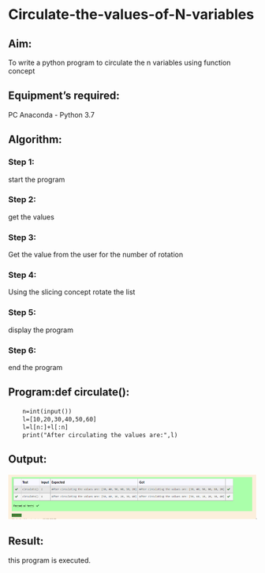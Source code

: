 # Circulate-the-values-of-N-variables
## Aim:
To write a python program to circulate the n variables using function concept
## Equipment’s required:
PC
Anaconda - Python 3.7
## Algorithm: 
### Step 1:
start the program 
### Step 2: 
get the values
### Step 3: 
Get the value from the user for the number of rotation
### Step 4: 
Using the slicing concept rotate the list 
### Step 5:
display the program
### Step 6:
end the program
## Program:def circulate():
```
    n=int(input())
    l=[10,20,30,40,50,60]
    l=l[n:]+l[:n]
    print("After circulating the values are:",l)
```
## Output:
![output](./CIRCULATE.PNG)

## Result:
this program is executed.
